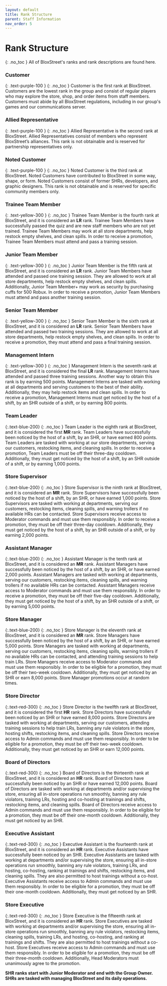 ```yaml
---
layout: default
title: Rank Structure
parent: Staff Information
nav_order: 5
---
```

# Rank Structure
{: .no_toc }
All of BloxStreet's ranks and rank descriptions are found here.

### **Customer**
{: .text-purple-100 }
{: .no_toc }
Customer is the first rank at BloxStreet. Customers are the lowest rank in the group and consist of regular players who may explore the store, shop, and order items from staff members. Customers must abide by all BloxStreet regulations, including in our group's games and our communications server.

### **Allied Representative** 
{: .text-purple-100 }
{: .no_toc }
Allied Representative is the second rank at BloxStreet. Allied Representatives consist of members who represent BloxStreet’s alliances. This rank is not obtainable and is reserved for partnership representatives only.

### **Noted Customer**
{: .text-purple-100 }
{: .no_toc }
Noted Customer is the third rank at BloxStreet. Noted Customers have contributed to BloxStreet in some way, shape, or form. Noted Customers consist of former SHRs, developers, and graphic designers. This rank is not obtainable and is reserved for specific community members only. 

### **Trainee Team Member** 
{: .text-yellow-300 }
{: .no_toc }
Trainee Team Member is the fourth rank at BloxStreet, and it is considered an **LR** rank. Trainee Team Members have successfully passed the quiz and are new staff members who are not yet trained. Trainee Team Members may work at all store departments, help restock empty shelves, and clean spills. In order to receive a promotion, Trainee Team Members must attend and pass a training session.

### **Junior Team Member**
{: .text-yellow-300 }
{: .no_toc }
Junior Team Member is the fifth rank at BloxStreet, and it is considered an **LR** rank. Junior Team Members have attended and passed one training session. They are allowed to work at all store departments, help restock empty shelves, and clean spills. Additionally, Junior Team Member+ may work as security by purchasing cuffs for 500 Robux. In order to receive a promotion, Junior Team Members must attend and pass another training session.

### **Senior Team Member**
{: .text-yellow-300 }
{: .no_toc }
Senior Team Member is the sixth rank at BloxStreet, and it is considered an **LR** rank. Senior Team Members have attended and passed two training sessions. They are allowed to work at all store departments, help restock empty shelves, and clean spills. In order to receive a promotion, they must attend and pass a final training session.

### **Management Intern**
{: .text-yellow-300 }
{: .no_toc }
Management Intern is the seventh rank at BloxStreet, and it is considered the final **LR** rank. Management Interns have attended and passed three training sessions. Another way to obtain this rank is by earning 500 points. Management Interns are tasked with working at all departments and serving customers to the best of their ability. Additionally, they may help restock items and clean spills. In order to receive a promotion, Management Interns must get noticed by the host of a shift, by an SHR outside of a shift, or by earning 800 points.

### **Team Leader** 
{:.text-blue-200}
{: .no_toc }
Team Leader is the eighth rank at BloxStreet, and it is considered the first **MR** rank. Team Leaders have successfully been noticed by the host of a shift, by an SHR, or have earned 800 points. Team Leaders are tasked with working at our store departments, serving our customers, restocking items, and cleaning spills. In order to receive a promotion, Team Leaders must be off their three-day cooldown. Additionally, they must get noticed by the host of a shift, by an SHR outside of a shift, or by earning 1,000 points.

### **Store Supervisor** 
{:.text-blue-200}
{: .no_toc }
Store Supervisor is the ninth rank at BloxStreet, and it is considered an **MR** rank. Store Supervisors have successfully been noticed by the host of a shift, by an SHR, or have earned 1,000 points. Store Supervisors are tasked with working at departments, serving our customers, restocking items, cleaning spills, and warning trollers if no available HRs can be contacted. Store Supervisors receive access to Moderator commands and must use them responsibly. In order to receive a promotion, they must be off their three-day cooldown. Additionally, they must get noticed by the host of a shift, by an SHR outside of a shift, or by earning 2,000 points.

### **Assistant Manager** 
{:.text-blue-200}
{: .no_toc }
Assistant Manager is the tenth rank at BloxStreet, and it is considered an **MR** rank. Assistant Managers have successfully been noticed by the host of a shift, by an SHR, or have earned 2,000 points. Assistant Managers are tasked with working at departments, serving our customers, restocking items, cleaning spills, and warning trollers if no available HRs can be contacted. Assistant Managers receive access to Moderator commands and must use them responsibly. In order to receive a promotion, they must be off their five-day cooldown. Additionally, they must get noticed by the host of a shift, by an SHR outside of a shift, or by earning 5,000 points.

### **Store Manager**
{:.text-blue-200}
{: .no_toc }
Store Manager is the eleventh rank at BloxStreet, and it is considered an **MR** rank. Store Managers have successfully been noticed by the host of a shift, by an SHR, or have earned 5,000 points. Store Managers are tasked with working at departments, serving our customers, restocking items, cleaning spills, warning trollers if no available HRs can be contacted, and attending training sessions to help train LRs. Store Managers receive access to Moderator commands and must use them responsibly. In order to be eligible for a promotion, they must be off their two-week cooldown. Additionally, they must get noticed by an SHR or earn 8,000 points. Store Manager promotions occur at random times.

### **Store Director** 
{:.text-red-300}
{: .no_toc }
Store Director is the twelfth rank at BloxStreet, and it is considered the first **HR** rank. Store Directors have successfully been noticed by an SHR or have earned 8,000 points. Store Directors are tasked with working at departments, serving our customers, attending training sessions to help train LRs, banning any rule violators in the store, hosting shifts, restocking items, and cleaning spills. Store Directors receive access to Admin commands and must use them responsibly. In order to be eligible for a promotion, they must be off their two-week cooldown. Additionally, they must get noticed by an SHR or earn 12,000 points. 

### **Board of Directors**
{:.text-red-300}
{: .no_toc }
Board of Directors is the thirteenth rank at BloxStreet, and it is considered an **HR** rank. Board of Directors have successfully been noticed by an SHR or have earned 12,000 points. Board of Directors are tasked with working at departments and/or supervising the store, ensuring all in-store operations run smoothly, banning any rule violators, training LRs, hosting and co-hosting at trainings and shifts, restocking items, and cleaning spills. Board of Directors receive access to Admin commands and must use them responsibly. In order to be eligible for a promotion, they must be off their one-month cooldown. Additionally, they must get noticed by an SHR.

### **Executive Assistant**
{:.text-red-300}
{: .no_toc }
Executive Assistant is the fourteenth rank at BloxStreet, and it is considered an **HR** rank. Executive Assistants have successfully been noticed by an SHR. Executive Assistants are tasked with working at departments and/or supervising the store, ensuring all in-store operations run smoothly, banning any rule violators, training LRs, and hosting, co-hosting, ranking at trainings and shifts, restocking items, and cleaning spills. They are also permitted to host trainings without a co-host. Executive Assistants receive access to Admin commands and must use them responsibly. In order to be eligible for a promotion, they must be off their one-month cooldown. Additionally, they must get noticed by an SHR.

### **Store Executive** 
{:.text-red-300}
{: .no_toc }
Store Executive is the fifteenth rank at BloxStreet, and it is considered an **HR** rank. Store Executives are tasked with working at departments and/or supervising the store, ensuring all in-store operations run smoothly, banning any rule violators, restocking items, cleaning spills, training LRs, and hosting, co-hosting, and ranking at trainings and shifts. They are also permitted to host trainings without a co-host. Store Executives receive access to Admin commands and must use them responsibly. In order to be eligible for a promotion, they must be off their three-month cooldown. Additionally, Head Moderators must unanimously agree to the promotion.

**SHR ranks start with Junior Moderator and end with the Group Owner. SHRs are tasked with managing BloxStreet and its daily operations.**
